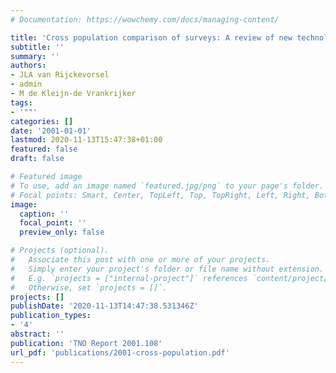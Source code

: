 ```yaml
---
# Documentation: https://wowchemy.com/docs/managing-content/

title: 'Cross population comparison of surveys: A review of new technologies'
subtitle: ''
summary: ''
authors:
- JLA van Rijckevorsel
- admin
- M de Kleijn-de Vrankrijker
tags:
- '""'
categories: []
date: '2001-01-01'
lastmod: 2020-11-13T15:47:38+01:00
featured: false
draft: false

# Featured image
# To use, add an image named `featured.jpg/png` to your page's folder.
# Focal points: Smart, Center, TopLeft, Top, TopRight, Left, Right, BottomLeft, Bottom, BottomRight.
image:
  caption: ''
  focal_point: ''
  preview_only: false

# Projects (optional).
#   Associate this post with one or more of your projects.
#   Simply enter your project's folder or file name without extension.
#   E.g. `projects = ["internal-project"]` references `content/project/deep-learning/index.md`.
#   Otherwise, set `projects = []`.
projects: []
publishDate: '2020-11-13T14:47:38.531346Z'
publication_types:
- '4'
abstract: ''
publication: 'TNO Report 2001.108'
url_pdf: 'publications/2001-cross-population.pdf'
---
```

